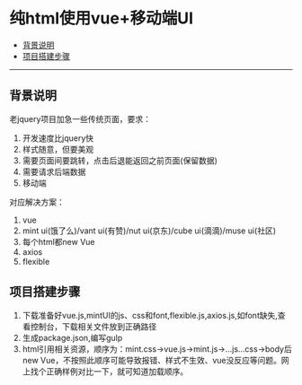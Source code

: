 # 纯html使用vue+移动端UI

* [背景说明](#背景说明)
* [项目搭建步骤](#项目搭建步骤)

---

## 背景说明

老jquery项目加急一些传统页面，要求：

1. 开发速度比jquery快
2. 样式随意，但要美观
3. 需要页面间要跳转，点击后退能返回之前页面(保留数据)
4. 需要请求后端数据
5. 移动端

对应解决方案：

1. vue
2. mint ui(饿了么)/vant ui(有赞)/nut ui(京东)/cube ui(滴滴)/muse ui(社区)
3. 每个html都new Vue
4. axios
5. flexible

## 项目搭建步骤

1. 下载准备好vue.js,mintUI的js、css和font,flexible.js,axios.js,如font缺失,查看控制台，下载相关文件放到正确路径
2. 生成package.json,编写gulp
3. html引用相关资源，顺序为：mint.css->vue.js->mint.js->...js...css->body后new Vue，不按照此顺序可能导致报错、样式不生效、vue没反应等问题。网上找个正确样例对比一下，就可知道加载顺序。
